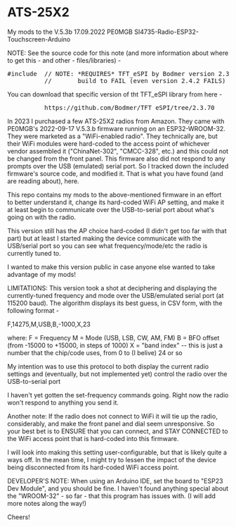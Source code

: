 # ATS-25X2
My mods to the V.5.3b 17.09.2022 PE0MGB SI4735-Radio-ESP32-Touchscreen-Arduino



NOTE: See the source code for this note (and more information about where to get this - and other - files/libraries) -
<pre>
#include <TFT_eSPI.h> // NOTE: *REQUIRES* TFT_eSPI by Bodmer version 2.3.70 - Attempting to upgrade to newer versions causes this
          //       build to FAIL (even version 2.4.2 FAILS)
</pre>
You can download that specific version of tht TFT_eSPI library from here -
<pre>
          https://github.com/Bodmer/TFT_eSPI/tree/2.3.70
</pre>


In 2023 I purchased a few ATS-25X2 radios from Amazon. They came with PE0MGB's 2022-09-17 V.5.3.b firmware running on an ESP32-WROOM-32. They were marketed as a "WiFi-enabled radio". They technically are, but their WiFi modules were hard-coded to the access point of whichever vendor assembled it ("ChinaNet-302", "CMCC-328", etc.) and this could not be changed from the front panel. This firmware also did not respond to any prompts over the USB (emulated) serial port. So I tracked down the included firmware's source code, and modified it.  That is what you have found (and are reading about), here.

This repo contains my mods to the above-mentioned firmware in an effort to better understand it, change its hard-coded WiFi AP setting, and make it at least begin to communicate over the USB-to-serial port about what's going on with the radio.

This version still has the AP choice hard-coded (I didn't get too far with that part) but at least I started making the device communicate with the USB/serial port so you can see what frequency/mode/etc the radio is currently tuned to.


I wanted to make this version public in case anyone else wanted to take advantage of my mods!

LIMITATIONS: This version took a shot at deciphering and displaying the currently-tuned frequency and mode over the USB/emulated serial port (at 115200 baud). The algorithm displays its best guess, in CSV form, with the following format -

F,14275,M,USB,B,-1000,X,23

where:
      F = Frequency
      M = Mode (USB, LSB, CW, AM, FM)
      B = BFO offset (from -15000 to +15000, in steps of 1000)
      X = "band index" -- this is just a number that the chip/code uses, from 0 to (I belive) 24 or so

My intention was to use this protocol to both display the current radio settings and (eventually, but not implemented yet) control the radio over the USB-to-serial port

I haven't yet gotten the set-frequency commands going. Right now the radio won't respond to anything you send it.

Another note: If the radio does not connect to WiFi it will tie up the radio, considerably, and make the front panel and dial seem unresponsive.  So your best bet is to ENSURE that you can connect, and STAY CONNECTED to the WiFi access point that is hard-coded into this firmware.

I will look into making this setting user-configurable, but that is likely quite a ways off. In the mean time, I might try to lessen the impact of the device being disconnected from its hard-coded WiFi access point.

DEVELOPER'S NOTE: When using an Arduino IDE, set the board to "ESP23 Dev Module", and you should be fine. I haven't found anything special about the "WROOM-32" - so far - that this program has issues with. (I will add more notes along the way!)

Cheers!

